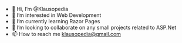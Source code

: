 - 👋 Hi, I’m @Klausopedia
- 👀 I’m interested in Web Development
- 🌱 I’m currently learning Razor Pages
- 💞️ I’m looking to collaborate on any small projects related to ASP.Net 
- 📫 How to reach me klausopedia@gmail.com

<!---
Klausopedia/Klausopedia is a ✨ special ✨ repository because its `README.md` (this file) appears on your GitHub profile.
You can click the Preview link to take a look at your changes.
--->
